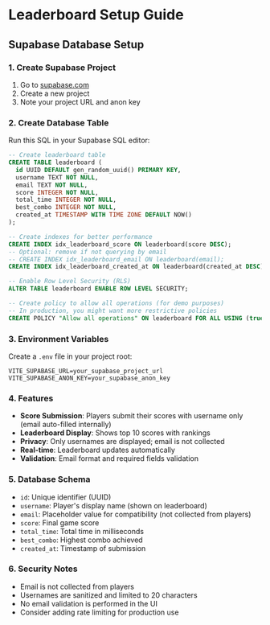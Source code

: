 # Leaderboard Setup Guide

## Supabase Database Setup

### 1. Create Supabase Project
1. Go to [supabase.com](https://supabase.com)
2. Create a new project
3. Note your project URL and anon key

### 2. Create Database Table
Run this SQL in your Supabase SQL editor:

```sql
-- Create leaderboard table
CREATE TABLE leaderboard (
  id UUID DEFAULT gen_random_uuid() PRIMARY KEY,
  username TEXT NOT NULL,
  email TEXT NOT NULL,
  score INTEGER NOT NULL,
  total_time INTEGER NOT NULL,
  best_combo INTEGER NOT NULL,
  created_at TIMESTAMP WITH TIME ZONE DEFAULT NOW()
);

-- Create indexes for better performance
CREATE INDEX idx_leaderboard_score ON leaderboard(score DESC);
-- Optional: remove if not querying by email
-- CREATE INDEX idx_leaderboard_email ON leaderboard(email);
CREATE INDEX idx_leaderboard_created_at ON leaderboard(created_at DESC);

-- Enable Row Level Security (RLS)
ALTER TABLE leaderboard ENABLE ROW LEVEL SECURITY;

-- Create policy to allow all operations (for demo purposes)
-- In production, you might want more restrictive policies
CREATE POLICY "Allow all operations" ON leaderboard FOR ALL USING (true);
```

### 3. Environment Variables
Create a `.env` file in your project root:

```env
VITE_SUPABASE_URL=your_supabase_project_url
VITE_SUPABASE_ANON_KEY=your_supabase_anon_key
```

### 4. Features
- **Score Submission**: Players submit their scores with username only (email auto-filled internally)
- **Leaderboard Display**: Shows top 10 scores with rankings
- **Privacy**: Only usernames are displayed; email is not collected
- **Real-time**: Leaderboard updates automatically
- **Validation**: Email format and required fields validation

### 5. Database Schema
- `id`: Unique identifier (UUID)
- `username`: Player's display name (shown on leaderboard)
- `email`: Placeholder value for compatibility (not collected from players)
- `score`: Final game score
- `total_time`: Total time in milliseconds
- `best_combo`: Highest combo achieved
- `created_at`: Timestamp of submission

### 6. Security Notes
- Email is not collected from players
- Usernames are sanitized and limited to 20 characters
- No email validation is performed in the UI
- Consider adding rate limiting for production use 
